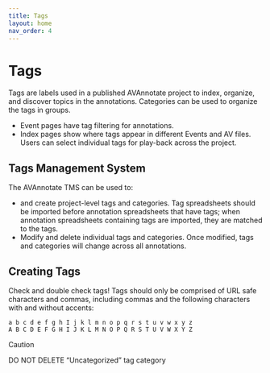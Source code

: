 ```yaml
---
title: Tags
layout: home
nav_order: 4
---
```


# Tags
Tags are labels used in a published AVAnnotate project to index, organize, and discover topics in the annotations. Categories can be used to organize the tags in groups.
- Event pages have tag filtering for annotations.
- Index pages show where tags appear in different Events and AV files. Users can select individual tags for play-back across the project.

## Tags Management System
The AVAnnotate TMS can be used to:

- and create project-level tags and categories. Tag spreadsheets should be imported before annotation spreadsheets that have tags; when annotation spreadsheets containing tags are imported, they are matched to the tags.
- Modify and delete individual tags and categories. Once modified, tags and categories will change across all annotations.

## Creating Tags
Check and double check tags! Tags should only be comprised of URL safe characters and commas, including commas and the following characters with and without accents:

```
a b c d e f g h I j k l m n o p q r s t u v w x y z
A B C D E F G H I J K L M N O P Q R S T U V W X Y Z
```
> [!CAUTION]
> DO NOT DELETE “Uncategorized” tag category 
